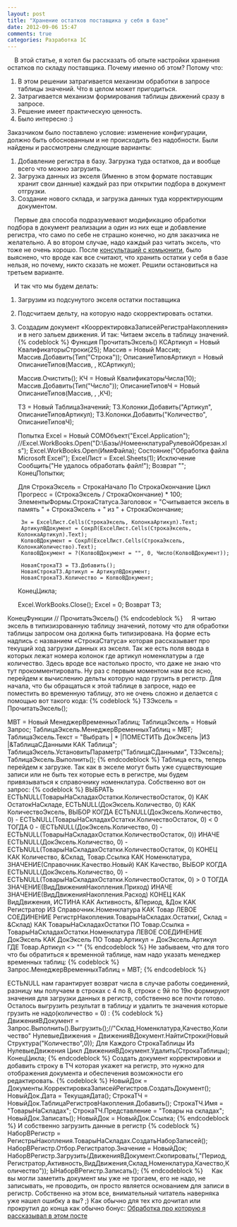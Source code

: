 ```yaml
---
layout: post
title: "Хранение остатков поставщика у себя в базе"
date: 2012-09-06 15:47
comments: true
categories: Разработка 1С
---
```

&nbsp;&nbsp;&nbsp;&nbsp;В этой статье, я хотел бы рассказать об опыте настройки хранения остатков по складу поставщика. Почему именно об этом? Потому что:<!-- more -->
 
 1. В этом решении затрагивается механизм обработки в запросе таблицы значений. Что в целом может пригодиться.
 2. Затрагивается механизм формирования таблицы движений сразу в запросе.
 3. Решение имеет практическую ценность.
 4. Было интересно :) 

Заказчиком было поставлено условие: изменение конфигурации, должно быть обоснованным и не происходить без надобности. Были найдены и рассмотрены следующие варианты:

 1. Добавление регистра в базу. Загрузка туда остатков, да и вообще всего что можно загрузить.
 2. Загрузка данных из экселя (Именно в этом формате поставщик хранит свои данные) каждый раз при открытии подбора в документ отгрузки.
 3. Создание нового склада, и загрузка данных туда корректирующим документом.

&nbsp;&nbsp;&nbsp;&nbsp;Первые два способа подразумевают модификацию обработки подбора в документ реализации  а один из них еще и добавление регистра, что само по себе не страшно конечно, но для заказчика не желательно. А во втором случае, надо каждый раз читать эксель, что тоже не очень хорошо. После [консультаций с комьюнити](http://www.forum.mista.ru/topic.php?id=619127), было выяснено, что вроде как все считают, что хранить  остатки у себя в базе нельзя, но почему, никто сказать не может. Решили остановиться на третьем варианте.

&nbsp;&nbsp;&nbsp;&nbsp;И так что мы будем делать:
1. Загрузим из подсунутого экселя остатки поставщика
2. Подсчитаем дельту, на которую надо скорректировать остатки.
3. Создадим документ «КоорректировкаЗаписейРегистраНакопления» и в него зальем движения.
И так: Читаем эксель в таблицу значений.
{% codeblock %}
Функция ПрочитатьЭксель()
	КСАртикул = Новый КвалификаторыСтроки(25);
	Массив = Новый Массив;
	Массив.Добавить(Тип("Строка"));
	ОписаниеТиповАртикул = Новый ОписаниеТипов(Массив, , КСАртикул); 	
	
	Массив.Очистить();
	КЧ = Новый КвалификаторыЧисла(10);
	Массив.Добавить(Тип("Число"));
	ОписаниеТиповЧ = Новый ОписаниеТипов(Массив, , ,КЧ);	
	
	ТЗ = Новый ТаблицаЗначений;
	ТЗ.Колонки.Добавить("Артикул", ОписаниеТиповАртикул);
	ТЗ.Колонки.Добавить("Количество", ОписаниеТиповЧ);
	
	Попытка
		Excel = Новый COMОбъект("Excel.Application");
		//Excel.WorkBooks.Open("D:\Базы\НомеенклатураРулевойОбрезан.xls");
		Excel.WorkBooks.Open(ИмяФайла);
		Состояние("Обработка файла Microsoft Excel");
		ExcelЛист = Excel.Sheets(1);
	Исключение
		Сообщить("Не удалось обработать файл!");
		Возврат "";
	КонецПопытки; 	
	
	Для СтрокаЭксель = СтрокаНачало По СтрокаОкончание Цикл
		Прогресс = (СтрокаЭксель / СтрокаОкончание) * 100;
		ЭлементыФормы.СтрокаСтатуса.Заголовок = "Считывается эксель в память " + СтрокаЭксель + " из " + СтрокаОкончание;
		
		Зн = ExcelЛист.Cells(СтрокаЭксель, КолонкаАртикул).Text;
		АртикулВДокумент = СокрЛ(ExcelЛист.Cells(СтрокаЭксель, КолонкаАртикул).Text);
		КолвоВДокумент = СокрЛ(ExcelЛист.Cells(СтрокаЭксель, КолонкаКоличество).Text);
		КолвоВДокумент = ?(КолвоВДокумент = "", 0, Число(КолвоВДокумент));
		
		НоваяСтрокаТЗ = ТЗ.Добавить();
		НоваяСтрокаТЗ.Артикул = АртикулВДокумент;
		НоваяСтрокаТЗ.Количество = КолвоВДокумент;
	КонецЦикла;	
	
	Excel.WorkBooks.Close();
	Excel = 0;
	Возврат ТЗ;

КонецФункции // ПрочитатьЭксель()
{% endcodeblock %}
&nbsp;&nbsp;&nbsp;&nbsp;Я читаю эксель в типизизрованную таблицу значений, потому что для обработки таблицы запросом она должна быть типизирована. На форме есть надпись с названием «СтрокаСтатуса» которая рассказывает про текущий ход загрузки данных из экселя. Так же есть поля ввода в которых лежат номера колонок где артикул номенклатуры а где количество. Здесь вроде все настолько просто, что даже не знаю что тут прокомментировать. Ну раз с первым моментом нам все ясно, перейдем к вычислению дельты которую надо грузить в регистр. Для начала, что бы обращаться к этой таблице в запросе, надо ее поместить во временную таблицу, это не очень сложно и делается с помощью вот такого кода:
{% codeblock %}
ТЗЭксель = ПрочитатьЭксель();
	
МВТ = Новый МенеджерВременныхТаблиц;
ТаблицаЭксель = Новый Запрос;
ТаблицаЭксель.МенеджерВременныхТаблиц = МВТ;
ТаблицаЭксель.Текст = 
	"Выбрать
	|	*
	|ПОМЕСТИТЬ ДокЭксель
	|ИЗ
	|&ТаблицаСДанными КАК Таблица";
ТаблицаЭксель.УстановитьПараметр("ТаблицаСДанными", ТЗЭксель);
ТаблицаЭксель.Выполнить();
{% endcodeblock %}
Таблица есть, теперь перейдем к загрузке. Так как в экселе могут быть уже существующие записи или не быть тех которые есть в регистре, мы будем привязываться к справочнику номенклатура. Собственно вот он запрос:
{% codeblock %}
ВЫБРАТЬ
	ЕСТЬNULL(ТоварыНаСкладахОстатки.КоличествоОстаток, 0) КАК ОстатокНаСкладе,
	ЕСТЬNULL(ДокЭксель.Количество, 0) КАК КоличествоЭксель,
	ВЫБОР
		КОГДА ЕСТЬNULL(ДокЭксель.Количество, 0) - ЕСТЬNULL(ТоварыНаСкладахОстатки.КоличествоОстаток, 0) < 0
			ТОГДА 0 - (ЕСТЬNULL(ДокЭксель.Количество, 0) - ЕСТЬNULL(ТоварыНаСкладахОстатки.КоличествоОстаток, 0))
		ИНАЧЕ ЕСТЬNULL(ДокЭксель.Количество, 0) - ЕСТЬNULL(ТоварыНаСкладахОстатки.КоличествоОстаток, 0)
	КОНЕЦ КАК Количество,
	&Склад,
	Товар.Ссылка КАК Номенклатура,
	ЗНАЧЕНИЕ(Справочник.Качество.Новый) КАК Качество,
	ВЫБОР
		КОГДА ЕСТЬNULL(ДокЭксель.Количество, 0) - ЕСТЬNULL(ТоварыНаСкладахОстатки.КоличествоОстаток, 0) > 0
			ТОГДА ЗНАЧЕНИЕ(ВидДвиженияНакопления.Приход)
		ИНАЧЕ ЗНАЧЕНИЕ(ВидДвиженияНакопления.Расход)
	КОНЕЦ КАК ВидДвижения,
	ИСТИНА КАК Активность,
	&Период,
	&Док КАК Регистратор
ИЗ
	Справочник.Номенклатура КАК Товар
		ЛЕВОЕ СОЕДИНЕНИЕ РегистрНакопления.ТоварыНаСкладах.Остатки(, Склад = &Склад) КАК ТоварыНаСкладахОстатки
		ПО Товар.Ссылка = ТоварыНаСкладахОстатки.Номенклатура
		ЛЕВОЕ СОЕДИНЕНИЕ ДокЭксель КАК ДокЭксель
		ПО Товар.Артикул = ДокЭксель.Артикул
ГДЕ
	Товар.Артикул <> ""
{% endcodeblock %}
Не забываем, что для того что бы обратиться к временной таблице, нам надо указать менеджер временных таблиц:
{% codeblock %}
Запрос.МенеджерВременныхТаблиц = МВТ;
{% endcodeblock %}

ЕСТЬNULL нам гарантирует возврат числа в случае работы соединений, разницу мы получаем в строках с 4 по 8, строки с 9й по 19ю формируют значения для загрузки данных в регистр, собственно все почти готово. Осталось выгрузить результат в таблицу и удалить те значения которые грузить не надо(количество = 0) :
{% codeblock %}
ДвиженияВДокумент = Запрос.Выполнить().Выгрузить();//"Склад,Номенклатура,Качество,Количество"
НулевыеДвижения = ДвиженияВДокумент.НайтиСтроки(Новый Структура("Количество",0));
Для Каждого СтрокаТаблицы Из НулевыеДвижения Цикл
	ДвиженияВДокумент.Удалить(СтрокаТаблицы);
КонецЦикла;	
{% endcodeblock %}
Создать документ корректировки и добавить строку в ТЧ которая укажет на регистр, это нужно для отображения документа и обеспечения возможности его редактировать.
{% codeblock %}
НовыйДок = Документы.КорректировкаЗаписейРегистров.СоздатьДокумент();
НовыйДок.Дата = ТекущаяДата();
СтрокаТЧ = НовыйДок.ТаблицаРегистровНакопления.Добавить();
СтрокаТЧ.Имя = "ТоварыНаСкладах";
СтрокаТЧ.Представление = "Товары на складах";
НовыйДок.Записать();
НовыйДок = НовыйДок.Ссылка;
{% endcodeblock %}
И собственно загрузить данные в регистр
{% codeblock %}
НаборВРегистр = РегистрыНакопления.ТоварыНаСкладах.СоздатьНаборЗаписей();
НаборВРегистр.Отбор.Регистратор.Значение = НовыйДок;
НаборВРегистр.Загрузить(ДвиженияВДокумент.Скопировать(,"Период,Регистратор,Активность,ВидДвижения,Склад,Номенклатура,Качество,Количество"));
ЫНаборВРегистр.Записать();
{% endcodeblock %}
&nbsp;&nbsp;&nbsp;&nbsp;Как вы могли заметить документ мы уже не трогаем, его не надо, не записывать, не проводить, он просто является основанием для записи в регистр.
Собственно на этом все, внимательный читатель наверняка уже нашел ошибку а вы? ;)
Как обычно для тех кто дочитал или прокрутил до конца как обычно бонус: [Обработка про которую я рассказывал в этом посте](http://26226.selcdn.ru/1c_dev_files/files/ЗагрузкаВНовыйСклад.epf)

